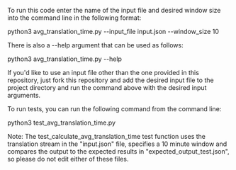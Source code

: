 To run this code enter the name of the input file and desired window size into the command line in the following format:

python3 avg_translation_time.py --input_file input.json --window_size 10

There is also a --help argument that can be used as follows:

python3 avg_translation_time.py --help

If you'd like to use an input file other than the one provided in this repository, just fork this repository and add the desired input file to the project directory and run the command above with the desired input arguments.

To run tests, you can run the following command from the command line:

python3 test_avg_translation_time.py 

Note: The test_calculate_avg_translation_time test function uses the translation stream in the "input.json" file, specifies a 10 minute window and compares the output to the expected results in "expected_output_test.json", so please do not edit either of these files.